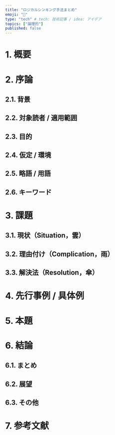 ```yaml
---
title: "ロジカルシンキング手法まとめ"
emoji: "🎃"
type: "tech" # tech: 技術記事 / idea: アイデア
topics: ["論理的"]
published: false
---
```

# 1. 概要

# 2. 序論
## 2.1. 背景
## 2.2. 対象読者 / 適用範囲
## 2.3. 目的
## 2.4. 仮定 / 環境
## 2.5. 略語 / 用語
## 2.6. キーワード

# 3. 課題
## 3.1. 現状（Situation，雲）
## 3.2. 理由付け（Complication，雨）
## 3.3. 解決法（Resolution，傘）

# 4. 先行事例 / 具体例

# 5. 本題

# 6. 結論
## 6.1. まとめ
## 6.2. 展望
## 6.3. その他

# 7. 参考文献